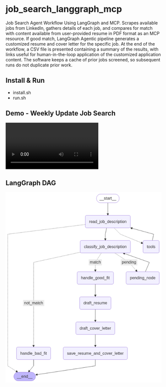 # job_search_langgraph_mcp
Job Search Agent Workflow Using LangGraph and MCP.  Scrapes available jobs from LinkedIn, gathers details of each job, and compares for match with content available from user-provided resume in PDF format as an MCP resource.  If good match, LangGraph Agentic pipeline generates a customized resume and cover letter for the specific job.  At the end of the workflow, a CSV file is presented containing a summary of the results, with links useful for human-in-the-loop application of the customized application content.  The software keeps a cache of prior jobs screened, so subsequent runs do not duplicate prior work.

## Install & Run
- install.sh
- run.sh

## Demo - Weekly Update Job Search
![Demonstration Video](https://raw.githubusercontent.com/mcrockett86/job_search_langgraph_mcp/refs/heads/master/demo.mp4?raw=true)

## LangGraph DAG
![Diagram Agent Flow](http://raw.githubusercontent.com/mcrockett86/job_search_langgraph_mcp/refs/heads/master/job_graph.png?raw=true)
